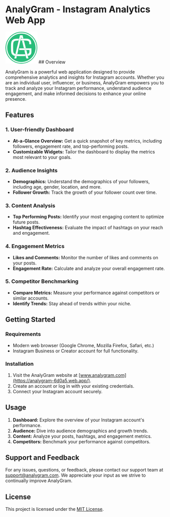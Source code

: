 # AnalyGram - Instagram Analytics Web App

<img src="https://github.com/0xissam/AnalyGram/blob/main/public/rlogo-modified.png" alt="drawing" width="100"/>
<!-- ![Extension Logo](https://github.com/0xissam/AnalyGram/blob/main/public/rlogo-modified.png) -->
## Overview

AnalyGram is a powerful web application designed to provide comprehensive analytics and insights for Instagram accounts. Whether you are an individual user, influencer, or business, AnalyGram empowers you to track and analyze your Instagram performance, understand audience engagement, and make informed decisions to enhance your online presence.

## Features

### 1. **User-friendly Dashboard**

   - **At-a-Glance Overview:** Get a quick snapshot of key metrics, including followers, engagement rate, and top-performing posts.
   - **Customizable Widgets:** Tailor the dashboard to display the metrics most relevant to your goals.

### 2. **Audience Insights**

   - **Demographics:** Understand the demographics of your followers, including age, gender, location, and more.
   - **Follower Growth:** Track the growth of your follower count over time.

### 3. **Content Analysis**

   - **Top Performing Posts:** Identify your most engaging content to optimize future posts.
   - **Hashtag Effectiveness:** Evaluate the impact of hashtags on your reach and engagement.

### 4. **Engagement Metrics**

   - **Likes and Comments:** Monitor the number of likes and comments on your posts.
   - **Engagement Rate:** Calculate and analyze your overall engagement rate.

### 5. **Competitor Benchmarking**

   - **Compare Metrics:** Measure your performance against competitors or similar accounts.
   - **Identify Trends:** Stay ahead of trends within your niche.

## Getting Started

### Requirements

- Modern web browser (Google Chrome, Mozilla Firefox, Safari, etc.)
- Instagram Business or Creator account for full functionality.

### Installation

1. Visit the AnalyGram website at [www.analygram.com](https://analygram-6d0a5.web.app/).
2. Create an account or log in with your existing credentials.
3. Connect your Instagram account securely.

## Usage

1. **Dashboard:** Explore the overview of your Instagram account's performance.
2. **Audience:** Dive into audience demographics and growth trends.
3. **Content:** Analyze your posts, hashtags, and engagement metrics.
4. **Competitors:** Benchmark your performance against competitors.

## Support and Feedback

For any issues, questions, or feedback, please contact our support team at [support@analygram.com](mailto:support@analygram.com). We appreciate your input as we strive to continually improve AnalyGram.

## License

This project is licensed under the [MIT License](LICENSE).

